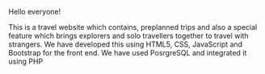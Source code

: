 Hello everyone!

This is a travel website which contains, preplanned trips and also a special feature which brings explorers and solo travellers together to travel with strangers.
We have developed this using HTML5, CSS, JavaScript and Bootstrap for the front end.
We have used PosrgreSQL and integrated it using PHP
